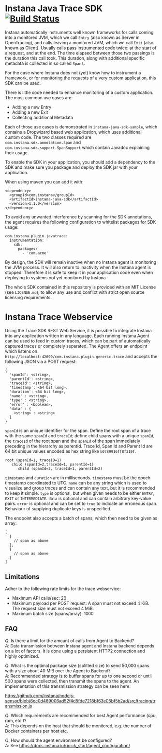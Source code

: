 # Instana Java Trace SDK &nbsp; [![Build Status](https://travis-ci.org/instana/instana-java-sdk.svg?branch=master)](https://travis-ci.org/instana/instana-java-sdk)

Instana automatically instruments well known frameworks for calls coming into a
monitored JVM, which we call `Entry` (also known as Server in OpenTracing), and
calls leaving a monitored JVM, which we call `Exit` (also known as Client).
Usually calls pass instrumented code twice: at the start of a request, and at
the end. The time elapsed between those two passings is the duration this call
took.
This duration, along with additional specific metadata is collected in so called
`Span`s.

For the case where Instana does not (yet) know how to instrument a framework,
or for monitoring the requests of a very custom application, this SDK can be
used.

There is little code needed to enhance monitoring of a custom application.
The most common use cases are:

* Adding a new Entry
* Adding a new Exit
* Collecting additional Metadata

Each of those use cases is demonstrated in `instana-java-sdk-sample`, which
contains a Dropwizard based web application, which uses additional custom code.
The two classes required are `com.instana.sdk.annotation.Span` and
`com.instana.sdk.support.SpanSupport` which contain Javadoc explaining their
usage.

To enable the SDK in your application, you should add a dependency to the SDK
and make sure you package and deploy the SDK jar with your application.

When using maven you can add it with:

```
<dependency>
  <groupId>com.instana</groupId>
  <artifactId>instana-java-sdk</artifactId>
  <version>1.1.0</version>
</dependency>
```

To avoid any unwanted interference by scanning for the SDK annotations, the
agent requires the following configuration to whitelist packages for SDK usage:

```
com.instana.plugin.javatrace:
  instrumentation:
    sdk:
      packages:
        - 'com.acme'
```

By design, the SDK will remain inactive when no Instana agent is monitoring the
JVM process. It will also return to inactivity when the Instana agent is
stopped. Therefore it is safe to keep it in your application code even when
deploying to systems not yet monitored by Instana.



The whole SDK contained in this repository is provided with an MIT License
(see `LICENSE.md`), to allow any use and conflict with strict open source
licensing requirements.

# Instana Trace Webservice

Using the Trace SDK REST Web Service, it is possible to integrate Instana into
any application written in any language. Each running Instana Agent can be used
to feed in custom traces, which can be part of automatically captured traces or
completely separated. The Agent offers an endpoint which listens on
`http://localhost:42699/com.instana.plugin.generic.trace` and accepts the
following JSON via a POST request:

```
{
  'spanId': <string>,
  'parentId': <string>,
  'traceId': <string>,
  'timestamp': <64 bit long>,
  'duration': <64 bit long>,
  'name' : <string>,
  'type' : <string>,
  'error' : <boolean>,
  'data' : {
    <string> : <string>
  }
}
```

`spanId` is an unique identifier for the span. Define the root span of a trace
with the same `spanId` and `traceId`; define child spans with a unique `spanId`,
the `traceId` of the root span and the `spanId` of the span immediately
preceding in the hierarchy as parentId. Trace Id, Span Id and Parent Id are
64 bit unique values encoded as hex string like `b0789916ff8f319f`.

```
root (spanId=1, traceID=1)
   child (spanId=2,traceId=1, parentId=1)
      child (spanId=3, traceId=1, parentId=2)
```

`timestamp` and `duration` are in milliseconds.  `timestamp` must be the epoch
timestamp coordinated to UTC. `name` can be any string which is used to
visualize and group traces and can contain any text, but it is recommended to
keep it simple. `type` is optional, but when given needs to be either `ENTRY`,
`EXIT` or `INTERMEDIATE`. `data` is optional and can contain arbitrary
key-value pairs. `error` is optional and can be set to `true` to indicate an
erroneous span. Behaviour of supplying duplicate keys is unspecified.

The endpoint also accepts a batch of spans, which then need to be given as array:
```
[
  {
    // span as above
  },
  {
    // span as above
  }
]
```

## Limitations

Adher to the following rate limits for the trace webservice:

* Maximum API calls/sec: 20
* Maximum payload per POST request: A span must not exceed 4 KiB. The request size must not exceed 4 MiB.
* Maximum batch size (spans/array): 1000

## FAQ

_Q_: Is there a limit for the amount of calls from Agent to Backend?<br/>
_A_: Data transmission between Instana agent and Instana backend depends on a lot of factors. It is done using a persistent HTTP2 connection and highly optimized.

_Q_: What is the optimal package size (splitted size) to send 50,000 spans with a size about 40 MiB over the Agent to Backend?<br/>
_A_: Recommended strategy is to buffer spans for up to one second or until 500 spans were collected, then transmit the spans to the agent. An implementation of this transmission strategy can be seen here:

https://github.com/instana/nodejs-sensor/blob/6ec0d469006ad52f4d5fde7218b163e05bf5b2ad/src/tracing/transmission.js

_Q_: Which requirements are recommended for best Agent performance (cpu, ram, etc.)?<br/>
_A_: This depends on the host that should be monitored, e.g. the number of Docker containers per host etc.

_Q_: How should the agent environment be configured?<br/>
_A_: See https://docs.instana.io/quick_start/agent_configuration/
